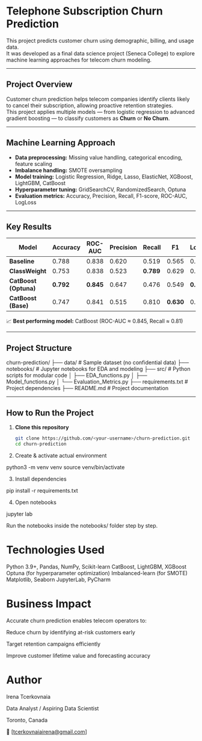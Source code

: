# Telephone Subscription Churn Prediction

This project predicts customer churn using demographic, billing, and usage data.  
It was developed as a final data science project (Seneca College) to explore machine learning approaches for telecom churn modeling.

---

## Project Overview

Customer churn prediction helps telecom companies identify clients likely to cancel their subscription, allowing proactive retention strategies.  
This project applies multiple models — from logistic regression to advanced gradient boosting — to classify customers as **Churn** or **No Churn**.

---

## Machine Learning Approach

- **Data preprocessing:** Missing value handling, categorical encoding, feature scaling  
- **Imbalance handling:** SMOTE oversampling  
- **Model training:** Logistic Regression, Ridge, Lasso, ElasticNet, XGBoost, LightGBM, CatBoost  
- **Hyperparameter tuning:** GridSearchCV, RandomizedSearch, Optuna  
- **Evaluation metrics:** Accuracy, Precision, Recall, F1-score, ROC-AUC, LogLoss

---

## Key Results

| Model | Accuracy | ROC-AUC | Precision | Recall | F1 | LogLoss |
|--------|-----------|----------|------------|--------|------|----------|
| **Baseline** | 0.788 | 0.838 | 0.620 | 0.519 | 0.565 | 0.425 |
| **ClassWeight** | 0.753 | 0.838 | 0.523 | **0.789** | 0.629 | 0.499 |
| **CatBoost (Optuna)** | **0.792** | **0.845** | 0.647 | 0.476 | 0.549 | **0.416** |
| **CatBoost (Base)** | 0.747 | 0.841 | 0.515 | 0.810 | **0.630** | 0.492 |

📈 **Best performing model:** CatBoost (ROC-AUC ≈ 0.845, Recall ≈ 0.81)

---

## Project Structure

churn-prediction/
├── data/ # Sample dataset (no confidential data)
├── notebooks/ # Jupyter notebooks for EDA and modeling
├── src/ # Python scripts for modular code
│ ├── EDA_functions.py
│ ├── Model_functions.py
│ └── Evaluation_Metrics.py
├── requirements.txt # Project dependencies
├── README.md # Project documentation

---

## How to Run the Project

1. **Clone this repository**
   ```bash
   git clone https://github.com/<your-username>/churn-prediction.git
   cd churn-prediction
   
2. Create & activate actual environment

python3 -m venv venv
source venv/bin/activate

3. Install dependencies

pip install -r requirements.txt

4. Open notebooks

jupyter lab

Run the notebooks inside the notebooks/ folder step by step.

 # Technologies Used
Python 3.9+,
Pandas, NumPy, Scikit-learn
CatBoost, LightGBM, XGBoost
Optuna (for hyperparameter optimization)
Imbalanced-learn (for SMOTE)
Matplotlib, Seaborn
JupyterLab, PyCharm

 # Business Impact
Accurate churn prediction enables telecom operators to:

Reduce churn by identifying at-risk customers early

Target retention campaigns efficiently

Improve customer lifetime value and forecasting accuracy


# Author
Irena Tcerkovnaia

Data Analyst / Aspiring Data Scientist

Toronto, Canada

📧 [tcerkovnaiairena@gmail.com]







